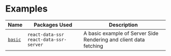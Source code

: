 # Examples

| Name | Packages Used | Description |
| ---- | ------------- | ----------- |
| [`basic`](./basic) | `react-data-ssr` `react-data-ssr-server` | A basic example of Server Side Rendering and client data fetching |
